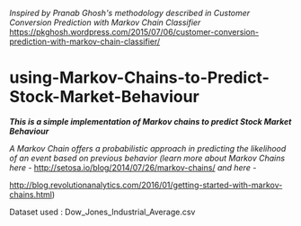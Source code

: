 *Inspired by Pranab Ghosh's methodology described in Customer Conversion Prediction with Markov Chain Classifier*
https://pkghosh.wordpress.com/2015/07/06/customer-conversion-prediction-with-markov-chain-classifier/

# using-Markov-Chains-to-Predict-Stock-Market-Behaviour
***This is a simple implementation of Markov chains to predict Stock Market Behaviour***

*A Markov Chain offers a probabilistic approach in predicting the likelihood of an event 
based on previous behavior (learn more about Markov Chains here -* 
http://setosa.io/blog/2014/07/26/markov-chains/ 
*and here -* 

http://blog.revolutionanalytics.com/2016/01/getting-started-with-markov-chains.html)

Dataset used : Dow_Jones_Industrial_Average.csv
